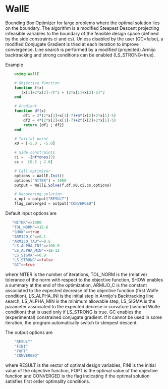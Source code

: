 # WallE
Bounding Box Optimizer for large problems where the optimal solution lies on the boundary. The algorithm is a modified Steepest Descent projecting infeasible variables to the boundary of the feasible design space (defined by the side constraints ci and cs). Unless disabled by the user (GC=false), a modified Conjugate Gradient is tried at each iteration to improve convergence. Line search is performed by a modified (projected) Armijo backtracking and strong conditions can be enabled (LS_STRONG=true). 

Example

```julia
    using WallE

    # Objective function
    function f(x) 
       (x[1]+2*x[2]-7)^2 + (2*x[1]+x[2]-5)^2 
    end

    # Gradient 
    function df(x)
        df1 = 2*(2*x[2]+x[1]-7)+4*(x[2]+2*x[1]-5)
        df2 = 4*(2*x[2]+x[1]-7)+2*(x[2]+2*x[1]-5)
        return [df1 ; df2]
    end

    # Initial point
    x0 = [-5.0 ; -5.0]

    # Side constraints
    ci =  -Inf*ones(2)
    cs =  [0.5 ; 2.0]

    # Call optimizer
    options = WallE.Init()
    options["NITER"] = 1000
    output = WallE.Solve(f,df,x0,ci,cs,options)

    # Recovering solution
    x_opt = output["RESULT"]
    flag_converged = output["CONVERGED"]

```

Default input options are

```julia
   "NITER"=>1000
   "TOL_NORM"=>1E-6
   "SHOW"=>true
   "ARMIJO_C"=>0.1
   "ARMIJO_TAU"=>0.5
   "LS_ALPHA_INI"=>100.0
   "LS_ALPHA_MIN"=>1E-12
   "LS_SIGMA"=>0.9
   "LS_STRONG"=>false
   "GC"=>true

```
where NITER is the number of iterations, TOL_NORM is the (relative) tolerance of the norm with respect to the objective function, SHOW enables a summary at the end of the optimization, ARMIJO_C is the constant associated to the expected decrease of the objective function (first  Wolfe condition), LS_ALPHA_INI is the initial step in Armijo's Backtracking line search, LS_ALPHA_MIN is the minimum allowable step, LS_SIGMA is the parameter associated to the expected decrese in curvature (second Wolfe condition) that is used only if LS_STRONG is true. GC enables the (experimental) constrained conjugate gradient. If it cannot be used in some iteration, the program automatically switch to steepest descent.

The output options are

```julia
    "RESULT"
    "FINI"
    "FOPT"
    "CONVERGED"
```
where RESULT is the vector of optimal design variables, FINI is the initial value of the objective function, FOPT is the optimal value of the objective function and CONVERGED is the flag indicating if the optimal solution satisfies first order optimality conditions.
